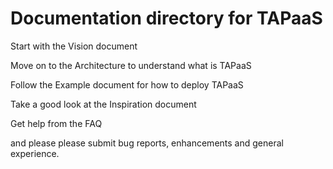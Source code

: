 # Documentation directory for TAPaaS

Start with the Vision document

Move on to the Architecture to understand what is TAPaaS

Follow the Example document for how to deploy TAPaaS

Take a good look at the Inspiration document

Get help from the FAQ

and please please submit bug reports, enhancements and general experience. 
